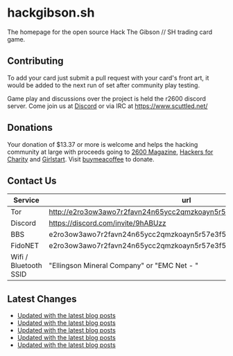 # hackgibson.sh
The homepage for the open source Hack The Gibson // SH trading card game.


## Contributing

To add your card just submit a pull request with your card's front art, it would be added to the next run of set after community play testing.

Game play and discussions over the project is held the r2600 discord server. Come join us at [Discord](https://discord.com/invite/9hABUzz) or via IRC at https://www.scuttled.net/


## Donations

Your donation of $13.37 or more is welcome and helps the hacking community at large with proceeds going to [2600 Magazine](https://2600.com/), [Hackers for Charity](https://hackersforcharity.org) and [Girlstart](https://girlstart.org).  Visit [buymeacoffee](https://www.buymeacoffee.com/hackgibson.sh) to donate.


## Contact Us

Service | url
-|-
Tor | http://e2ro3ow3awo7r2favn24n65ycc2qmzkoayn5r57e3f56nvjwdcgg32ad.onion
Discord | https://discord.com/invite/9hABUzz
BBS | e2ro3ow3awo7r2favn24n65ycc2qmzkoayn5r57e3f56nvjwdcgg32ad.onion:23
FidoNET | e2ro3ow3awo7r2favn24n65ycc2qmzkoayn5r57e3f56nvjwdcgg32ad.onion:24554
Wifi / Bluetooth SSID | "Ellingson Mineral Company" or "EMC Net - <fidonet address>"

## Latest Changes
<!-- BLOG-POST-LIST:START -->
- [Updated with the latest blog posts](https://github.com/DFW2600/hackgibson.sh/commit/9ab30d1af24e28d29740f4d2f9f2db21e347a2ed)
- [Updated with the latest blog posts](https://github.com/DFW2600/hackgibson.sh/commit/43bd4c7d8d2740c0f7f9e2ddb238e7f2624c9042)
- [Updated with the latest blog posts](https://github.com/DFW2600/hackgibson.sh/commit/eaf1f97b66786bec41684faabcdb3f64f1c1c9e8)
- [Updated with the latest blog posts](https://github.com/DFW2600/hackgibson.sh/commit/16fdc57b2d3890209c3f398f5b7b6d50f2169f53)
- [Updated with the latest blog posts](https://github.com/DFW2600/hackgibson.sh/commit/53ddb0dc253f8eb545e8f98cf07bbe81b16270dc)
<!-- BLOG-POST-LIST:END -->
